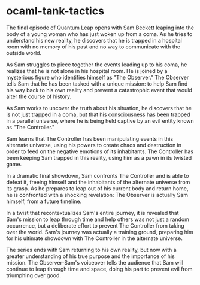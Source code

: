 # ocaml-tank-tactics
The final episode of Quantum Leap opens with Sam Beckett leaping into the body of a young woman who has just woken up from a coma. As he tries to understand his new reality, he discovers that he is trapped in a hospital room with no memory of his past and no way to communicate with the outside world.

As Sam struggles to piece together the events leading up to his coma, he realizes that he is not alone in his hospital room. He is joined by a mysterious figure who identifies himself as "The Observer." The Observer tells Sam that he has been tasked with a unique mission: to help Sam find his way back to his own reality and prevent a catastrophic event that would alter the course of history.

As Sam works to uncover the truth about his situation, he discovers that he is not just trapped in a coma, but that his consciousness has been trapped in a parallel universe, where he is being held captive by an evil entity known as "The Controller."

Sam learns that The Controller has been manipulating events in this alternate universe, using his powers to create chaos and destruction in order to feed on the negative emotions of its inhabitants. The Controller has been keeping Sam trapped in this reality, using him as a pawn in its twisted game.

In a dramatic final showdown, Sam confronts The Controller and is able to defeat it, freeing himself and the inhabitants of the alternate universe from its grasp. As he prepares to leap out of his current body and return home, he is confronted with a shocking revelation: The Observer is actually Sam himself, from a future timeline.

In a twist that recontextualizes Sam's entire journey, it is revealed that Sam's mission to leap through time and help others was not just a random occurrence, but a deliberate effort to prevent The Controller from taking over the world. Sam's journey was actually a training ground, preparing him for his ultimate showdown with The Controller in the alternate universe.

The series ends with Sam returning to his own reality, but now with a greater understanding of his true purpose and the importance of his mission. The Observer-Sam's voiceover tells the audience that Sam will continue to leap through time and space, doing his part to prevent evil from triumphing over good.